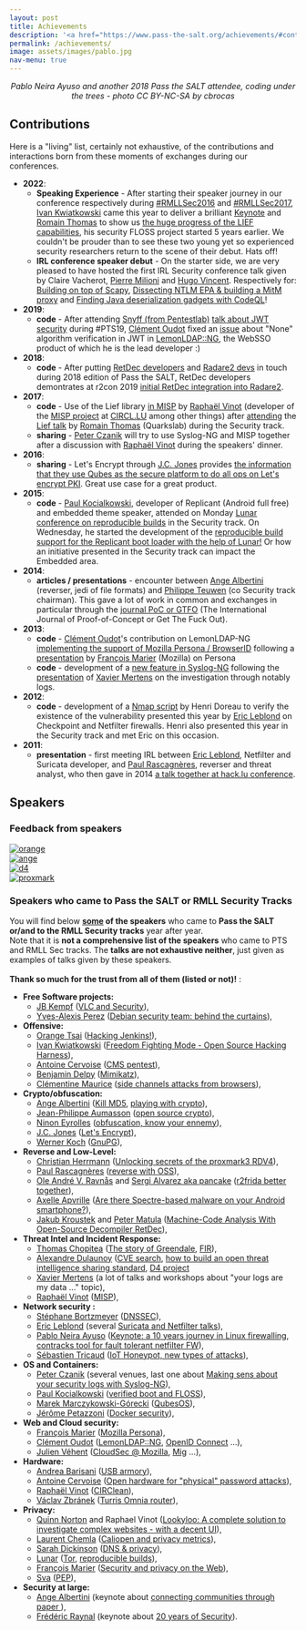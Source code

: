 ```yaml
---
layout: post
title: Achievements
description: '<a href="https://www.pass-the-salt.org/achievements/#contributions">Contributions</a> born during the conference.<br>Speakers <a href="https://www.pass-the-salt.org/achievements/#speakers-list">who came</a>.<br>Speakers <a href="https://www.pass-the-salt.org/achievements/#speakers-feedback">feedback</a>.' # test
permalink: /achievements/
image: assets/images/pablo.jpg
nav-menu: true
---
```


<center><i>Pablo Neira Ayuso and another 2018 Pass the SALT attendee, coding under the trees - photo CC BY-NC-SA by cbrocas</i></center>

## Contributions
Here is a "living" list, certainly not exhaustive, of the contributions and interactions born from these moments of exchanges during our conferences.

* **2022**:
  * **Speaking Experience** - After starting their speaker journey in our conference respectively during [#RMLLSec2016](https://archives.pass-the-salt.org/RMLL%20Security%20Tracks/2016/videos/RMLL-Sec-2016-manalyze-a-static-analyzer-for-pe-files__high.mp4) and [#RMLLSec2017](https://archives.pass-the-salt.org/RMLL%20Security%20Tracks/2017/videos/RMLL-Sec-2017-lief_63569_720p.mp4), [Ivan Kwiatkowski](https://twitter.com/JusticeRage/) came this year to deliver a brilliant [Keynote](https://archives.pass-the-salt.org/Pass%20the%20SALT/2022/videos/PTS2022-Talk-10-ethics-in-cyberwar-times.mp4) and [Romain Thomas](https://twitter.com/rh0main) to show us [the huge progress of the LIEF capabilities](https://archives.pass-the-salt.org/Pass%20the%20SALT/2022/videos/PTS2022-Talk-14-the-poor-mans-obfuscator.mp4), his security FLOSS project started 5 years earlier. We couldn't be prouder than to see these two young yet so experienced security researchers return to the scene of their debut. Hats off!
  * **IRL conference speaker debut** - On the starter side, we are very pleased to have hosted the first IRL Security conference talk given by Claire Vacherot, [Pierre Milioni](https://twitter.com/b1two_) and [Hugo Vincent](https://twitter.com/hugow_vincent). Respectively for: [Building on top of Scapy](https://archives.pass-the-salt.org/Pass%20the%20SALT/2022/videos/PTS2022-Talk-08-building-on-top-of-scapy-what-could-possibly-go-wrong.mp4), [Dissecting NTLM EPA & building a MitM proxy](https://passthesalt.ubicast.tv/videos/dissecting-ntlm-epa-building-a-mitm-proxy/) and [Finding Java deserialization gadgets with CodeQL](https://passthesalt.ubicast.tv/videos/finding-java-deserialization-gadgets-with-codeql/)!
* **2019**:
  * **code** - After attending [Snyff (from Pentestlab)](https://twitter.com/snyff/) [talk about JWT security](https://2019.pass-the-salt.org/talks/45.html) during #PTS19, [Clément Oudot](https://twitter.com/clementoudot) fixed an [issue](https://gitlab.ow2.org/lemonldap-ng/lemonldap-ng/commit/e04a6f198342043ec82e9573e3b43b546cfe03dd) about "None" algorithm verification in JWT in [LemonLDAP::NG](https://twitter.com/lemonldapng/), the WebSSO product of which he is the lead developer :)
* **2018**:
  * **code** - After putting [RetDec developers](https://2018.pass-the-salt.org/schedule/#retdec) and [Radare2 devs](https://2018.pass-the-salt.org/schedule/#r2frida) in touch during 2018 edition of Pass the SALT, RetDec developers demontrates at r2con 2019 [initial RetDec integration into Radare2](https://github.com/radareorg/r2con2019/blob/master/talks/r2retdec/slides.pdf).
* **2017**:
  * **code** - Use of the Lief library [in MISP](https://twitter.com/adulau/status/908969587869454336) by [Raphaël Vinot](https://twitter.com/rafi0t) (developer of the [MISP project](https://www.circl.lu/services/misp-malware-information-sharing-platform/) at [CIRCL.LU](https://www.circl.lu/team/) among other things) after [attending](https://twitter.com/rafi0t/status/882248947900854272) the [Lief talk](https://prog2017.rmll.info/programme/securite-entre-transparence-et-opacite/lief-bibliotheque-d-instrumentation-de-formats-executables-mais-ca-fait-bife-c?lang=en) by [Romain Thomas](https://github.com/romainthomas) (Quarkslab) during the Security track.
  * **sharing** - ​​[Peter Czanik](https://twitter.com/PCzanik) will try to use Syslog-NG and MISP together after a discussion with [Raphaël Vinot](https://twitter.com/rafi0t) during the speakers' dinner.
* **2016**:
  * **sharing** - Let's Encrypt through [J.C. Jones](https://tacticalsecret.com/) provides [the information that they use Qubes as the secure platform to do all ops on Let's encrypt PKI](https://twitter.com/QubesOS/status/750283841743577088). Great use case for a great product.
* **2015**:
  * **code** - [Paul Kocialkowski](http://paulk.fr/), developer of Replicant (Android full free) and embedded theme speaker, attended on Monday [Lunar conference on reproducible builds](https://2015.rmll.info/compilations-reproductibles-dans-debian-et-partout-ailleurs?lang=en) in the Security track. On Wednesday, he started the development of the [reproducible build support for the Replicant boot loader with the help of Lunar!](https://2015.rmll.info/compilations-reproductibles-dans-debian-et-partout-ailleurs?lang=en) Or how an initiative presented in the Security track can impact the Embedded area.
* **2014**:
  * **articles / presentations** - encounter between [Ange Albertini](https://twitter.com/angealbertini) (reverser, jedi of file formats) and [Philippe Teuwen](https://twitter.com/doegox) (co Security track chairman). This gave a lot of work in common and exchanges in particular through the [journal PoC or GTFO](https://www.alchemistowl.org/pocorgtfo/) (The International Journal of Proof-of-Concept or Get The Fuck Out).
* **2013**:
  * **code** - [Clément Oudot](https://framapiaf.org/@clementoudot)'s contribution on LemonLDAP-NG [implementing the support of Mozilla Persona / BrowserID](https://jira.ow2.org/browse/LEMONLDAP-584) following a [presentation](https://schedule2013.rmll.info/programme/technique/securite/article/mozilla-persona-dans-votre?lang=en) by [François Marier](https://fmarier.org/) (Mozilla) on Persona
  * **code** - development of a [new feature in Syslog-NG](https://twitter.com/PCzanik/status/841630044015464450) following the [presentation](https://schedule2013.rmll.info/IMG/pdf/RMLL2013-xme.pdf) of [Xavier Mertens](https://blog.rootshell.be/) on the investigation through notably logs.
* **2012**:
  * **code** - development of a [Nmap script](https://nmap.org/nsedoc/scripts/firewall-bypass.html) by Henri Doreau to verify the existence of the vulnerability presented this year by [Eric Leblond](https://home.regit.org/) on Checkpoint and Netfilter firewalls. Henri also presented this year in the Security track and met Eric on this occasion.
* **2011**:
  * **presentation** - first meeting IRL between [Eric Leblond](https://home.regit.org/), Netfilter and Suricata developer, and [Paul Rascagnères](http://www.r00ted.com/), reverser and threat analyst, who then gave in 2014 [a talk together at hack.lu conference](http://archive.hack.lu/2014/hacklu-joker-presentation.pdf).

<div id="speakers-feedback"/>

## Speakers

### Feedback from speakers

<div class="box alt">
  <div class="row 100% uniform">
    <div class="6u"><span class="image fit"><a href="https://twitter.com/orange_8361/status/1146364203390947330"><img src="/assets/images/orange.png" alt="orange" /></a></span></div>
    <div class="6u$"><span class="image fit"><a href="https://twitter.com/angealbertini/status/1147805786351054849"><img src="/assets/images/ange.png" alt="ange" /></a></span></div>
    <!-- Break -->
    <div class="6u"><span class="image fit"><a href="https://twitter.com/d4_project/status/1146400026194825216"><img src="/assets/images/d4.png" alt="d4" /></a></span></div>
    <div class="6u$"><span class="image fit"><a href="https://twitter.com/RfidGroup/status/1146823265257582592"><img src="/assets/images/proxmark.png" alt="proxmark" /></a></span></div>
  </div>
</div>

<div id="speakers-list"/>

### Speakers who came to Pass the SALT or RMLL Security Tracks

You will find below **<u>some</u> of the speakers** who came to **Pass the SALT or/and to the RMLL Security tracks** year after year.<br> Note that it is **not a comprehensive list of the speakers** who came to PTS and RMLL Sec tracks. The **talks are not exhaustive neither**, just given as examples of talks given by these speakers. <br><br>**Thank so much for the trust from all of them (listed or not)!** :
<ul>
 	<li><strong>Free Software projects:</strong>
<ul>
 	<li><a href="http://www.jbkempf.com/">JB Kempf</a> (<a href="https://2019.pass-the-salt.org/talks/53.html">VLC and Security</a>),</li>
 	<li><a href="https://www.linkedin.com/in/corsac/">Yves-Alexis Perez</a> (<a href="https://2018.pass-the-salt.org/schedule/#debiansecteam">Debian security team: behind the curtains</a>),</li>
</ul>
</li>
	<li><strong>Offensive: </strong>
<ul> 
	<li><a href="https://twitter.com/orange_8361">Orange Tsai</a> (<a href="https://2019.pass-the-salt.org/talks/59.html">Hacking Jenkins!</a>),</li>
	<li><a href="https://twitter.com/justicerage">Ivan Kwiatkowski</a> (<a href="https://2018.pass-the-salt.org/schedule/#harness">Freedom Fighting Mode - Open Source Hacking Harness</a>),</li>
 	<li><a href="https://twitter.com/acervoise">Antoine Cervoise</a> (<a href="https://schedule2013.rmll.info/spip.php?article64&amp;lang=fr">CMS pentest</a>),</li>
 	<li><a href="http://blog.gentilkiwi.com/a-propos">Benjamin Delpy</a> (<a href="https://2014.rmll.info/conference80">Mimikatz</a>),</li>
 	<li><a href="https://cmaurice.fr/">Clémentine Maurice</a> (<a href="https://prog2017.rmll.info/programme/securite-entre-transparence-et-opacite/du-materiel-au-logiciel-exploitation-des-attaques-par-canaux-auxiliaires-depuis?lang=en">side channels attacks from browsers</a>),</li>
</ul>
</li>
 	<li><strong>Crypto/obfuscation:</strong>
<ul>
 	<li><a href="https://code.google.com/archive/p/corkami/">Ange Albertini</a> (<a href="https://2019.pass-the-salt.org/talks/91.html">Kill MD5</a>, <a href="https://2014.rmll.info/conference334?lang=en">playing with crypto</a>),</li>
 	<li><a href="https://aumasson.jp/">Jean-Philippe Aumasson</a> (<a href="https://2015.rmll.info/open-source-crypto?lang=en">open source crypto</a>),</li>
 	<li><a href="https://blog.quarkslab.com/author/ninon-eyrolles.html">Ninon Eyrolles</a> (<a href="https://2014.rmll.info/conference130">obfuscation, know your en</a><a href="https://2014.rmll.info/conference130">nemy</a>),</li>
 	<li><a href="http://J.C. Jones">J.C. Jones</a> (<a href="https://sec2016.rmll.info/programme/#letsencrypt">Let's Encrypt</a>),</li>
 	<li><a href="http://werner.eifelkommune.de/">Werner Koch</a> (<a href="https://schedule2013.rmll.info/programme/technique/securite/article/gnupg-etat-de-l-art">GnuPG</a>),</li>
</ul>
 	<li><strong>Reverse and Low-Level:</strong>
<ul>
 	<li><a href="https://www.linkedin.com/in/herrmann1001/">Christian Herrmann</a> (<a href="https://2019.pass-the-salt.org/talks/49.html">Unlocking secrets of the proxmark3 RDV4</a>),</li>
 	<li><a href="http://www.r00ted.com">Paul Rascagnères</a> (<a href="http://schedule2012.rmll.info/Reverse-Engineering-on-open-source-platform">reverse with OSS</a>),</li>
 	<li><a href="https://twitter.com/oleavr">Ole André V. Ravnås</a> and <a href="https://twitter.com/trufae">Sergi Alvarez aka pancake</a> (<a href="https://2018.pass-the-salt.org/schedule/#r2frida">r2frida better together</a>),</li>
 	<li><a href="https://twitter.com/cryptax">Axelle Apvrille</a> (<a href="https://2018.pass-the-salt.org/schedule/#spectre">Are there Spectre-based malware on your Android smartphone?</a>),</li>
 	<li><a href="https://twitter.com/jakubkroustek">Jakub Kroustek</a> and <a href="https://github.com/PeterMatula">Peter Matula</a> (<a href="https://2018.pass-the-salt.org/schedule/#retdec">Machine-Code Analysis With Open-Source Decompiler RetDec</a>),</li>
</ul>
</li>
 	<li><strong>Threat Intel and Incident Response:</strong>
<ul>
 	<li><a href="http://tomchop.me/">Thomas Chopitea</a> (<a href="https://2018.pass-the-salt.org/schedule/#greendale">The story of Greendale</a>, <a href="https://2015.rmll.info/fir-reponse-sur-incidents-rapide?lang=en">FIR</a>),</li>
 	<li><a href="http://www.foo.be/">Alexandre Dulaunoy</a> (<a href="https://schedule2013.rmll.info/programme/technique/securite/article/cve-search-un-logiciel-libre-der">CVE search</a>, <a href="https://2018.pass-the-salt.org/schedule/#fail">how to build an open threat intelligence sharing standard</a>, <a href="https://2019.pass-the-salt.org/talks/50.html">D4 project</a></li>
 	<li><a href="https://blog.rootshell.be/">Xavier Mertens</a> (a lot of talks and workshops about "your logs are my data ..." topic),</li>
 	<li><a href="https://twitter.com/rafi0t">Raphaël Vinot</a> (<a href="https://prog2017.rmll.info/programme/securite-entre-transparence-et-opacite/les-objets-misp-et-comment-nous-changeons-le-paysage-du-partage-d-informations?lang=en">MISP</a>),</li>
</ul>
</li>
 	<li><strong>Network security :</strong>
<ul>
 	<li><span id="result_box" class="" lang="en"></span><a href="http://www.bortzmeyer.org/">Stéphane Bortzmeyer</a> (<a href="https://2014.rmll.info/conference195">DNSSEC</a>),</li>
 	<li><span id="result_box" class="" lang="en"><span title="[présentation] première rencontre IRL entre Eric Leblond, développeur Netfilter et Suricata, et Paul Rascagnères, reverser et threat analyst, qui ont donné ensuite en 2014 une préz conjointe à hack.lu."><a href="https://home.regit.org/">Eric Leblond</a></span></span> (several <a href="https://2015.rmll.info/spip.php?article1062&amp;lang=en">Suricata and Netfilter talks</a>),</li>
 	<li><a href="https://www.netfilter.org/about.html">Pablo Neira Ayuso</a> (<a href="https://2018.pass-the-salt.org/schedule/#netfilter">Keynote: a 10 years journey in Linux firewalling</a>, <a href="http://2008.rmll.info/Fault-tolerant-stateful.html?lang=en">contracks tool for fault tolerant netfilter FW</a>),</li>
 	<li><a href="https://www.linkedin.com/in/tricaud/">Sébastien Tricaud</a> (<a href="https://2018.pass-the-salt.org/schedule/#iothoneypot">IoT Honeypot, new types of attacks</a>),</li>
</ul>
</li>
 	<li><strong>OS and Containers:</strong>
<ul>
 	<li><span id="result_box" class="" lang="en"><span title="A l'image de l'idée de Peter Czanik d'utiliser Syslog-NG et MISP ensemble suite à une discussion avec Raphaël Vinot (développeur du projet MISP au sein du CIRCL.LU) lors de ce repas des conférenciers. "><a href="https://twitter.com/PCzanik">Peter Czanik</a> </span></span>(several venues, last one about <a href="https://prog2017.rmll.info/programme/securite-entre-transparence-et-opacite/donnez-du-sens-a-vos-traces-securite-grace-a-syslog-ng?lang=en">Making sens about your security logs with Syslog-NG</a>),</li>
 	<li><span id="result_box" class="" lang="en"><span title="[code] Paul Kocialkowski, développeur de Replicant (Android full libre) et speaker du thème embarqué, a assisté le lundi à la conférence de Lunar sur les builds reproductibles dans le thème Sécurité."><a href="http://paulk.fr/">Paul Kocialkowski</a> (<a href="https://sec2016.rmll.info/program/#verified-boot">verified boot and FLOSS</a>),</span></span></li>
 	<li><a href="https://www.qubes-os.org/team/#marek-marczykowski-g%C3%B3recki">Marek Marczykowski-Górecki</a> (<a href="https://sec2016.rmll.info/program/#qubes">QubesOS</a>),</li>
 	<li><a href="https://jpetazzo.github.io/">Jérôme Petazzoni</a> (<a href="https://2015.rmll.info/spip.php?article1127&amp;lang=en">Docker security</a>),</li>
</ul>
</li>
 	<li><strong>Web and Cloud security:</strong>
<ul>
 	<li><span id="result_box" class="" lang="en"><span title="[code] contribution de Clément Oudot sur LemonLDAP-NG implémentant le support de Mozilla Persona/BrowserID suite à une présentation de François Marier (Mozilla) sur Persona aux RMLL 2013     "><a href="https://fmarier.org/">François Marier</a></span></span> (<a href="https://schedule2013.rmll.info/programme/technique/securite/article/mozilla-persona-dans-votre?lang=en">Mozilla Persona</a>),</li>
 	<li><a href="http://Clément Oudot">Clément Oudot</a> (<a href="https://2014.rmll.info/conference136">LemonLDAP::NG</a>, <a href="https://2015.rmll.info/spip.php?article1060&amp;lang=en">OpenID Connect</a> ...),</li>
 	<li><a href="https://jve.linuxwall.info/">Julien Véhent</a> (<a href="https://sec2016.rmll.info/program/#ci">CloudSec @ Mozilla</a>, <a href="https://sec2016.rmll.info/program/#mig">Mig</a> ...),</li>
</ul>
</li>
 	<li><strong>Hardware:</strong>
<ul>
 	<li><a href="https://andrea.bio/">Andrea Barisani</a> (<a href="https://sec2016.rmll.info/program/#usb-armory">USB armory</a>),</li>
 	<li><a href="https://twitter.com/acervoise">Antoine Cervoise</a> (<a title="More details about « WORKSHOP : Open hardware for " href="https://2015.rmll.info/spip.php?article2018&amp;lang=en">Open hardware for "physical" password attacks</a>),</li>
 	<li><a href="https://twitter.com/rafi0t">Raphaël Vinot</a> (<a href="https://2015.rmll.info/circlean-un-nettoyeur-de-cle-usb?lang=en">CIRClean</a>),</li>
 	<li><a href="https://twitter.com/orangesunny_cz">Václav Zbránek</a> (<a href="https://prog2017.rmll.info/programme/securite-entre-transparence-et-opacite/le-routeur-turris-omnia-le-centre-libre-et-securise-de-votre-maison?lang=en">Turris Omnia router</a>),</li>
</ul>
</li>
 	<li><strong>Privacy:</strong>
<ul>
 	<li><a href="https://twitter.com/quinnnorton">Quinn Norton</a> and Raphael Vinot (<a href="https://2019.pass-the-salt.org/talks/78.html">Lookyloo: A complete solution to investigate complex websites - with a decent UI</a>),</li>
 	<li><a href="https://fr.wikipedia.org/wiki/Laurent_Chemla">Laurent Chemla</a> (<a href="https://prog2017.rmll.info/programme/securite-entre-transparence-et-opacite/caliopen-indices-de-confidentialite-dans-la-correspondance-numerique?lang=en">Caliopen and privacy metrics</a>),</li>
 	<li><a href="https://www.sinodun.com/team/sara-dickinson/">Sarah Dickinson</a> (<a href="https://prog2017.rmll.info/programme/securite-entre-transparence-et-opacite/respect-de-la-vie-privee-et-dns?lang=en">DNS &amp; privacy</a>),<span id="result_box" class="" lang="en"></span></li>
 	<li><a href="https://mastodon.potager.org/@lunar">Lunar</a> (<a href="https://2014.rmll.info/conference311">Tor</a>, <a href="https://2015.rmll.info/spip.php?article1125&amp;lang=en">reproducible builds</a>),</li>
 	<li><span id="result_box" class="" lang="en"><span title="[code] contribution de Clément Oudot sur LemonLDAP-NG implémentant le support de Mozilla Persona/BrowserID suite à une présentation de François Marier (Mozilla) sur Persona aux RMLL 2013     "><a href="https://fmarier.org/">François Marier</a></span></span> (<a href="https://2015.rmll.info/spip.php?article1049&amp;lang=en">Security and privacy on the Web</a>),</li>
 	<li><a href="https://twitter.com/sva">Sva</a> (<a href="https://prog2017.rmll.info/spip.php?article146&amp;lang=en">PEP</a>),</li>
</ul>
</li>
 	<li><strong>Security at large:</strong>
<ul>
 	<li><a href="https://code.google.com/archive/p/corkami/">Ange Albertini</a> (keynote about  <a href="https://sec2016.rmll.info/program/#connectingcommunities">connecting communities through paper </a>),</li>
 	<li><a href="https://twitter.com/fredraynal">Frédéric Raynal</a> (keynote about <a href="https://2015.rmll.info/keynote-surprise?lang=en">20 years of Security</a>).</li>
</ul>
</li>
